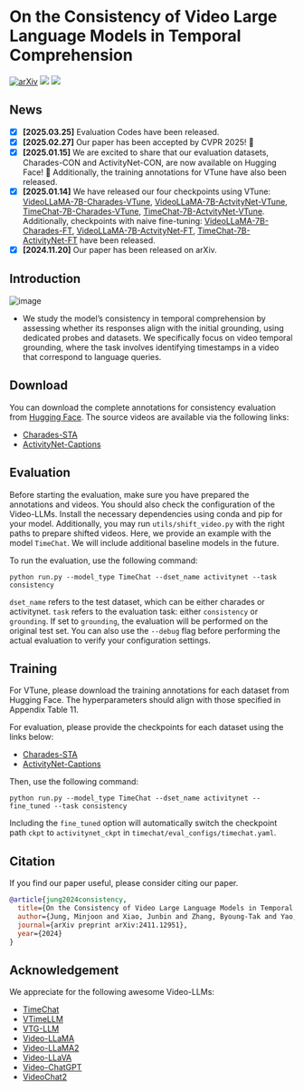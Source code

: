 # On the Consistency of Video Large Language Models in Temporal Comprehension

[![arXiv](https://img.shields.io/badge/arXiv-2411.12951-b31b1b.svg)](https://arxiv.org/abs/2411.12951)
<a href='https://huggingface.co/datasets/mjjung/Consistency-Evaluation-for-Video-LLMs'><img src='https://img.shields.io/badge/%F0%9F%A4%97%20Hugging%20Face-Dataset-blue'></a>
<a href='https://huggingface.co/collections/mjjung/vtune-6785f253479b8563af533ffa'><img src='https://img.shields.io/badge/%F0%9F%A4%97%20Hugging%20Face-Checkpoint-blue'></a>

## News
- [x] **[2025.03.25]** Evaluation Codes have been released.
- [x] **[2025.02.27]** Our paper has been accepted by CVPR 2025! 🎉
- [x] **[2025.01.15]** We are excited to share that our evaluation datasets, Charades-CON and ActivityNet-CON, are now available on Hugging Face! 🎉 Additionally, the training annotations for VTune have also been released. 
- [x] **[2025.01.14]** We have released our four checkpoints using VTune: [VideoLLaMA-7B-Charades-VTune](https://huggingface.co/mjjung/VideoLLaMA-7B-Charades-VTune), [VideoLLaMA-7B-ActvityNet-VTune](https://huggingface.co/mjjung/VideoLLaMA-7B-ActivityNet-VTune), [TimeChat-7B-Charades-VTune](https://huggingface.co/mjjung/TimeChat-7B-Charades-VTune), [TimeChat-7B-ActvityNet-VTune](https://huggingface.co/mjjung/TimeChat-7B-ActivityNet-VTune). Additionally, checkpoints with naive fine-tuning: [VideoLLaMA-7B-Charades-FT](https://huggingface.co/mjjung/VideoLLAMA-7B-Charades-FT), [VideoLLaMA-7B-ActvityNet-FT](https://huggingface.co/mjjung/VideoLLaMA-7B-ActivityNet-FT), [TimeChat-7B-ActivityNet-FT](https://huggingface.co/mjjung/TimeChat-7B-ActivityNet-FT) have been released.
- [x] **[2024.11.20]** Our paper has been released on arXiv.

## Introduction
![image](https://github.com/user-attachments/assets/cc7ba1a6-a7b5-4c87-88b5-471632fabbd1)
- We study the model’s consistency in temporal comprehension by assessing whether its responses align with the initial grounding, using dedicated probes and datasets. We specifically focus on video temporal grounding, where the task involves identifying timestamps in a video that correspond to language queries.

## Download
You can download the complete annotations for consistency evaluation from [Hugging Face](https://huggingface.co/datasets/mjjung/Consistency-Evaluation-for-Video-LLMs). The source videos are available via the following links:

- [Charades-STA](https://prior.allenai.org/projects/charades)
- [ActivityNet-Captions](https://cs.stanford.edu/people/ranjaykrishna/densevid/)

## Evaluation
Before starting the evaluation, make sure you have prepared the annotations and videos. You should also check the configuration of the Video-LLMs. Install the necessary dependencies using conda and pip for your model. Additionally, you may run `utils/shift_video.py` with the right paths to prepare shifted videos.
Here, we provide an example with the model `TimeChat`. We will include additional baseline models in the future.

To run the evaluation, use the following command:

```
python run.py --model_type TimeChat --dset_name activitynet --task consistency
````
`dset_name` refers to the test dataset, which can be either charades or activitynet. `task` refers to the evaluation task: either `consistency` or `grounding`. If set to `grounding`, the evaluation will be performed on the original test set.
You can also use the `--debug` flag before performing the actual evaluation to verify your configuration settings.

## Training
For VTune, please download the training annotations for each dataset from Hugging Face. The hyperparameters should align with those specified in Appendix Table 11. 

For evaluation, please provide the checkpoints for each dataset using the links below:
- [Charades-STA](https://huggingface.co/mjjung/TimeChat-7B-Charades-VTune)
- [ActivityNet-Captions](https://huggingface.co/mjjung/TimeChat-7B-ActivityNet-VTune) 

Then, use the following command:
```
python run.py --model_type TimeChat --dset_name activitynet --fine_tuned --task consistency
```
Including the `fine_tuned` option will automatically switch the checkpoint path `ckpt` to `activitynet_ckpt` in `timechat/eval_configs/timechat.yaml`.

## Citation
If you find our paper useful, please consider citing our paper.
```BibTeX
@article{jung2024consistency,
  title={On the Consistency of Video Large Language Models in Temporal Comprehension},
  author={Jung, Minjoon and Xiao, Junbin and Zhang, Byoung-Tak and Yao, Angela},
  journal={arXiv preprint arXiv:2411.12951},
  year={2024}
}
```
## Acknowledgement
We appreciate for the following awesome Video-LLMs: 
- [TimeChat](https://github.com/RenShuhuai-Andy/TimeChat) 
- [VTimeLLM](https://github.com/huangb23/VTimeLLM)
- [VTG-LLM](https://github.com/gyxxyg/VTG-LLM)
- [Video-LLaMA](https://github.com/DAMO-NLP-SG/Video-LLaMA)
- [Video-LLaMA2](https://github.com/DAMO-NLP-SG/VideoLLaMA2)
- [Video-LLaVA](https://github.com/PKU-YuanGroup/Video-LLaVA)
- [Video-ChatGPT](https://github.com/mbzuai-oryx/Video-ChatGPT)
- [VideoChat2](https://github.com/OpenGVLab/Ask-Anything/tree/main/video_chat2)
